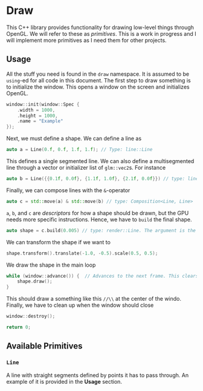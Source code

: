 # Draw
This C++ library provides functionality for drawing low-level things through OpenGL.
We will refer to these as _primitives_. This is a work in progress and I will implement
more primitives as I need them for other projects.

## Usage
All the stuff you need is found in the `draw` namespace. It is assumed to be
`using`-ed for all code in this document.
The first step to draw something is to initialize the window. This opens a
window on the screen and initializes OpenGL.
```cpp
window::init(window::Spec {
    .width = 1000,
    .height = 1000,
    .name = "Example"
});
```
Next, we must define a shape. We can define a line as
```cpp
auto a = Line(0.f, 0.f, 1.f, 1.f); // Type: line::Line
```
This defines a single segmented line. We can also define a
multisegmented line through a vector or initializer list of `glm::vec2`s. For
instance
```cpp
auto b = Line({{0.1f, 0.0f}, {1.1f, 1.0f}, {2.1f, 0.0f}}) // type: line::Line
```
Finally, we can compose lines with the `&`-operator
```cpp
auto c = std::move(a) & std::move(b) // type: Composition<Line, Line>
```
`a`, `b`, and `c` are _descriptors_ for how a shape should be drawn,
but the GPU needs more specific instructions. Hence, we have to `build`
the final shape.
```cpp
auto shape = c.build(0.005) // type: render::Line. The argument is the line width
```
We can transform the shape if we want to
```cpp
shape.transform().translate(-1.0, -0.5).scale(0.5, 0.5);
```
We draw the shape in the main loop
```cpp
while (window::advance()) {  // Advances to the next frame. This clears the screen
    shape.draw();
}
```
This should draw a something like this `//\\` at the center of the windo. Finally, we
have to clean up when the window should close
```cpp
window::destroy();

return 0;
```

## Available Primitives
### `Line`
A line with straight segments defined by points it has to pass through.
An example of it is provided in the **Usage** section.

